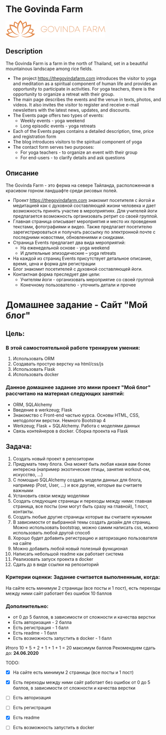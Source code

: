 # The Govinda Farm

![Logo](static/images/logo.png)

## Description
The Govinda Farm is a farm in the north of Thailand, set in a beautiful mountainous
landscape among rice fields.

* The project https://thegovindafarm.com introduces the visitor to yoga and meditation as a
spiritual component of human life and provides an opportunity to participate in activities. For
yoga teachers, there is the opportunity to organize a retreat with their group.
* The main page describes the events and the venue in texts, photos, and videos. It also
invites the visitor to register and receive e-mail newsletters with the latest news, updates,
and discounts.
* The Events page offers two types of events:
    * Weekly events - yoga weekend
    * Long episodic events - yoga retreats
* Each of the Events pages contains a detailed description, time, price and
registration form
* The blog introduces visitors to the spiritual component of yoga
* The contact form serves two purposes:
    * For yoga teachers - to organize an event with their group
    * For end-users - to clarify details and ask questions

## Описание
The Govinda Farm - это ферма на севере Тайланда, расположенная в красивом
горном ландшафте среди рисовых полей.

* Проект https://thegovindafarm.com знакомит посетителя с йогой и медитацией как с
духовной составляющей жизни человека и дает возможность принять участие в
мероприятиях. Для учителей йоги предлагается возможность организовать ретрит со
своей группой.
* Главная страница описывает мероприятия и место их проведения текстами,
фотографиями и видео. Также предлагает посетителю зарегистрироваться и
получать рассылку по электронной почте с последними новостями, обновлениями и
скидками.
* Страница Events предлагает два вида мероприятий:
    * На еженедельной основе - yoga weekend
    * И длительные эпизодические – yoga retreats
* На каждой из страниц Events присутствует детальное описание, время, цена и
форма для регистрации
* Блог знакомит посетителей с духовной составляющей йоги.
* Контактная форма преследует две цели:
    * Учителям йоги - организовать мероприятие со своей группой
    * Конечному пользователю - уточнить детали и прочее

# Домашнее задание - Сайт "Мой блог"
## Цель:
### В этой самостоятельной работе тренируем умения:
1. Использовать ORM
2. Создавать простую верстку на html/css/js
3. Использовать Flask
4. Использовать docker

### Данное домашнее задание это мини проект "Мой блог" рассчитано на материал следующих занятий:
* ORM, SQLAlchemy
* Введение в werkzeug; Flask
* Знакомство с Front-end частью курса. Основы HTML, CSS, методологии верстки. Немного Bootstrap 4
* Werkzeug; Flask + SQLAlchemy. Работа с моделями данных
* Связь контейнеров в docker. Сборка проекта на Flask

## Задача:
1. Создать новый проект в репозитории
2. Придумать тему блога. Она может быть любая какая вам более интересна (например экзотические птицы, занятия workout-ом, искусство, ...)
3. С помощью SQLAlchemy создать модели данных для блога, например (Post, User, ...) и все другие, которые вы считаете важными
4. Установить связи между моделями
5. Создать следующие страницы и переходы между ними: главная страница, все посты (они могут быть сразу на главной), 1 пост, контакты.
6. Создать любые другие страницы которые вы считаете нужными
7. В зависимости от выбранной темы создать дизайн для страниц. Можно использовать bootstrap, можно самим написать css, можно использовать любой другой способ
8. Хорошо будет добавить регистрацию и авторизацию пользователя на сайте
9. Можно добавить любой новый полезный функционал
10. Написать небольшой readme как работает система
11. Реализовать запуск проекта в docker
12. Сдать дз в виде ссылки на репозиторий

### Критерии оценки: Задание считается выполненным, когда:
На сайте есть минимум 2 страницы (все посты и 1 пост), есть переходы между ними сайт работает без ошибок
10 баллов

### Дополнительно:
* от 0 до 5 баллов, в зависимости от сложности и качества верстки
* Есть авторизация - 2 балла
* Есть регистрация - 1 балл
* Есть readme - 1 балл
* Есть возможность запустить в docker - 1 балл


Итого 10 + 5 + 2 + 1 + 1 + 1 = 20 максимум баллов
Рекомендуем сдать до: **24.06.2020**

TODO:

- [X] На сайте есть минимум 2 страницы (все посты и 1 пост)
- [X] Есть переходы между ними сайт работает без ошибок от 0 до 5 баллов, в зависимости от сложности и качества верстки
- [ ] Есть авторизация
- [ ] Есть регистрация
- [X] Есть readme
- [ ] Есть возможность запустить в docker

